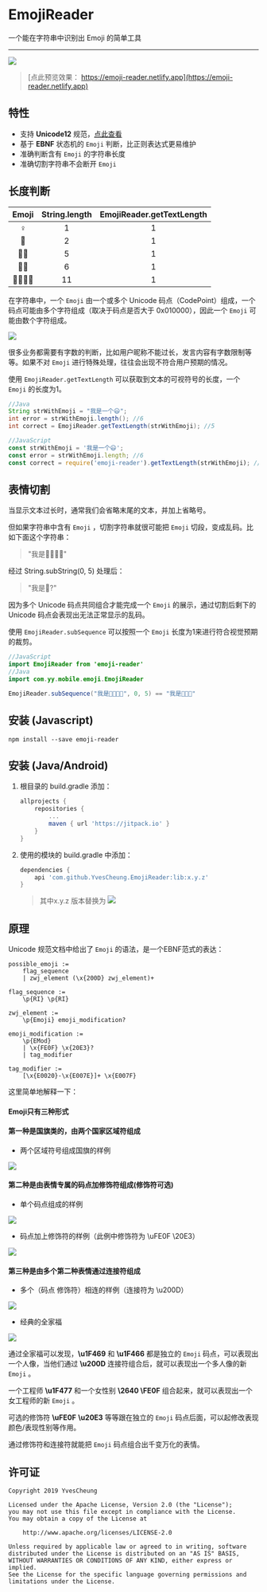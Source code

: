# EmojiReader

一个能在字符串中识别出 Emoji 的简单工具

---

[![](https://jitpack.io/v/YvesCheung/EmojiReader.svg)](https://jitpack.io/#YvesCheung/EmojiReader)


> [点此预览效果： https://emoji-reader.netlify.app](https://emoji-reader.netlify.app)

## 特性
- 支持 **Unicode12** 规范，[点此查看][1]
- 基于 **EBNF** 状态机的 `Emoji` 判断，比正则表达式更易维护
- 准确判断含有 `Emoji` 的字符串长度
- 准确切割字符串不会断开 `Emoji`

## 长度判断

| Emoji | String.length | EmojiReader.getTextLength |
| :----:| :----: | :----: |
| ♀ | 1 | 1 |
| 🙂 | 2 | 1 |
|👱‍♂|5|1|
|🏳️‍🌈|6|1|
| 👨‍👩‍👦‍👦 | 11| 1 |

在字符串中，一个 `Emoji` 由一个或多个 Unicode 码点（CodePoint）组成，一个码点可能由多个字符组成（取决于码点是否大于 0x010000），因此一个 `Emoji` 可能由数个字符组成。

![](https://i.imgur.com/80mqGiP.png)

很多业务都需要有字数的判断，比如用户昵称不能过长，发言内容有字数限制等等。如果不对 `Emoji` 进行特殊处理，往往会出现不符合用户预期的情况。

使用 ``EmojiReader.getTextLength`` 可以获取到文本的可视符号的长度，一个 `Emoji` 的长度为1。

```java
//Java
String strWithEmoji = "我是一个😃";
int error = strWithEmoji.length(); //6
int correct = EmojiReader.getTextLength(strWithEmoji); //5
```

```javascript
//JavaScript
const strWithEmoji = '我是一个😃';
const error = strWithEmoji.length; //6
const correct = require('emoji-reader').getTextLength(strWithEmoji); //5
```

## 表情切割

当显示文本过长时，通常我们会省略末尾的文本，并加上省略号。

但如果字符串中含有 `Emoji` ，切割字符串就很可能把 `Emoji` 切段，变成乱码。比如下面这个字符串：

> "我是🙂😐😎💏"

经过 String.subString(0, 5) 处理后：

> "我是🙂?"

因为多个 Unicode 码点共同组合才能完成一个 `Emoji` 的展示，通过切割后剩下的 Unicode 码点会表现出无法正常显示的乱码。

使用 `EmojiReader.subSequence` 可以按照一个 `Emoji` 长度为1来进行符合视觉预期的裁剪。

```java
//JavaScript
import EmojiReader from 'emoji-reader'
//Java
import com.yy.mobile.emoji.EmojiReader

EmojiReader.subSequence("我是🙂😐😎💏", 0, 5) == "我是🙂😐😎"
```

## 安装 (Javascript)

```
npm install --save emoji-reader
```

## 安装 (Java/Android)

1. 根目录的 build.gradle 添加：
    ```Groovy
    allprojects {
        repositories {
            ...
            maven { url 'https://jitpack.io' }
        }
    }
    ```

2. 使用的模块的 build.gradle 中添加：
    ```Groovy
    dependencies {
        api 'com.github.YvesCheung.EmojiReader:lib:x.y.z'
    }
    ```

    > 其中x.y.z 版本替换为 [![](https://jitpack.io/v/YvesCheung/EmojiReader.svg)](https://jitpack.io/#YvesCheung/EmojiReader)

## 原理

Unicode 规范文档中给出了 `Emoji` 的语法，是一个EBNF范式的表达：

```
possible_emoji :=
    flag_sequence
    | zwj_element (\x{200D} zwj_element)+
     
flag_sequence :=
    \p{RI} \p{RI}
     
zwj_element :=
    \p{Emoji} emoji_modification?

emoji_modification :=
    \p{EMod}
    | \x{FE0F} \x{20E3}?
    | tag_modifier

tag_modifier :=
    [\x{E0020}-\x{E007E}]+ \x{E007F}
```

这里简单地解释一下：

#### Emoji只有三种形式

#### 第一种是国旗类的，由两个国家区域符组成

- 两个区域符号组成国旗的样例

![](https://i.imgur.com/xpq4Yna.png)

#### 第二种是由表情专属的码点加修饰符组成(修饰符可选)

- 单个码点组成的样例

![](https://i.imgur.com/qst8FhQ.png)

- 码点加上修饰符的样例（此例中修饰符为 \uFE0F \20E3）

![](https://i.imgur.com/RdAGQL9.png)


#### 第三种是由多个第二种表情通过连接符组成

- 多个（码点 修饰符）相连的样例（连接符为 \u200D）

![](https://i.imgur.com/I5QNPGq.png)

- 经典的全家福

![](https://i.imgur.com/JTZknIw.png)

通过全家福可以发现，**\u1F469** 和 **\u1F466** 都是独立的 `Emoji` 码点，可以表现出一个人像，当他们通过 **\u200D** 连接符组合后，就可以表现出一个多人像的新 `Emoji` 。

一个工程师 **\u1F477** 和一个女性别 **\2640 \FE0F** 组合起来，就可以表现出一个女工程师的新 `Emoji` 。

可选的修饰符 **\uFE0F** **\u20E3** 等等跟在独立的 `Emoji` 码点后面，可以起修改表现颜色/表现性别等作用。

通过修饰符和连接符就能把 `Emoji` 码点组合出千变万化的表情。

## 许可证

    Copyright 2019 YvesCheung
    
    Licensed under the Apache License, Version 2.0 (the "License");
    you may not use this file except in compliance with the License.
    You may obtain a copy of the License at
    
        http://www.apache.org/licenses/LICENSE-2.0
    
    Unless required by applicable law or agreed to in writing, software
    distributed under the License is distributed on an "AS IS" BASIS,
    WITHOUT WARRANTIES OR CONDITIONS OF ANY KIND, either express or implied.
    See the License for the specific language governing permissions and
    limitations under the License.


  [1]: https://www.unicode.org/reports/tr51/
